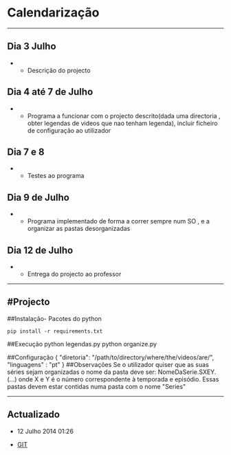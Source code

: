 # Calendarização
----
## Dia 3 Julho
*  - Descrição do projecto

## Dia 4 até 7 de Julho
* - Programa a funcionar com o projecto descrito(dada uma directoria , obter legendas de videos que nao tenham legenda), incluir ficheiro de configuração ao utilizador

## Dia 7 e 8
* - Testes ao programa

## Dia 9 de Julho
* - Programa implementado de forma a correr sempre num SO , e a organizar as pastas desorganizadas

## Dia 12 de Julho
* - Entrega do projecto ao professor

----



#Projecto
----
##Instalação- Pacotes do python

    pip install -r requirements.txt

##Execução
    python legendas.py
    python organize.py

##Configuração
    {
	"diretoria": "/path/to/directory/where/the/videos/are/",
	"linguagens" : "pt"
    }
##Observações
Se o utilizador quiser que as suas séries sejam organizadas o nome da pasta deve ser:
NomeDaSerie.SXEY.(...)
onde X e Y é o número correspondente à temporada e episódio. Essas pastas devem estar contidas numa pasta com o nome "Series"


----

## Actualizado
* 12 Julho 2014 01:26

* [GIT](https://github.com/Carpinteiro/Python-Subtitles)
